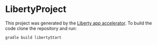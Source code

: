 # LibertyProject

This project was generated by the [Liberty app accelerator](http://liberty-app-accelerator.wasdev.developer.ibm.com/start/api/). To build the code clone the repository and run:

```
gradle build libertyStart
```